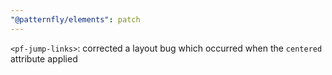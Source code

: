 ```yaml
---
"@patternfly/elements": patch
---
```


`<pf-jump-links>`: corrected a layout bug which occurred when the `centered` attribute applied
